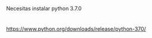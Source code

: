 Necesitas instalar python 3.7.0
#
<a href="https://www.python.org/downloads/release/python-370/">https://www.python.org/downloads/release/python-370/</a>

